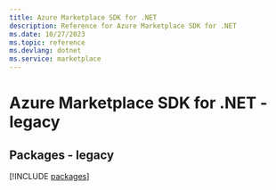 ```yaml
---
title: Azure Marketplace SDK for .NET
description: Reference for Azure Marketplace SDK for .NET
ms.date: 10/27/2023
ms.topic: reference
ms.devlang: dotnet
ms.service: marketplace
---
```

# Azure Marketplace SDK for .NET - legacy
## Packages - legacy
[!INCLUDE [packages](marketplace-index.md)]